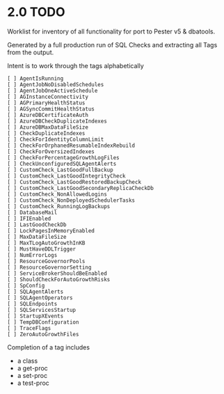 # 2.0 TODO

Worklist for inventory of all functionality for port to Pester v5 & dbatools. 

Generated by a full production run of SQL Checks and extracting all Tags from the output.

Intent is to work through the tags alphabetically

```
[ ] AgentIsRunning
[ ] AgentJobNoDisabledSchedules
[ ] AgentJobOneActiveSchedule
[ ] AGInstanceConnectivity
[ ] AGPrimaryHealthStatus
[ ] AGSyncCommitHealthStatus
[ ] AzureDBCertificateAuth
[ ] AzureDBCheckDuplicateIndexes
[ ] AzureDBMaxDataFileSize
[ ] CheckDuplicateIndexes
[ ] CheckForIdentityColumnLimit
[ ] CheckForOrphanedResumableIndexRebuild
[ ] CheckForOversizedIndexes
[ ] CheckForPercentageGrowthLogFiles
[ ] CheckUnconfiguredSQLAgentAlerts
[ ] CustomCheck_LastGoodFullBackup
[ ] CustomCheck_LastGoodIntegrityCheck
[ ] CustomCheck_LastGoodRestoredBackupCheck
[ ] CustomCheck_LastGoodSecondaryReplicaCheckDb
[ ] CustomCheck_NonAllowedLogins
[ ] CustomCheck_NonDeployedSchedulerTasks
[ ] CustomCheck_RunningLogBackups
[ ] DatabaseMail
[ ] IFIEnabled
[ ] LastGoodCheckDb
[ ] LockPagesInMemoryEnabled
[ ] MaxDataFileSize
[ ] MaxTLogAutoGrowthInKB
[ ] MustHaveDDLTrigger
[ ] NumErrorLogs
[ ] ResourceGovernorPools
[ ] ResourceGovernorSetting
[ ] ServiceBrokerShouldBeEnabled
[ ] ShouldCheckForAutoGrowthRisks
[ ] SpConfig
[ ] SQLAgentAlerts
[ ] SQLAgentOperators
[ ] SQLEndpoints
[ ] SQLServicesStartup
[ ] StartupXEvents
[ ] TempDBConfiguration
[ ] TraceFlags
[ ] ZeroAutoGrowthFiles
```

Completion of a tag includes 
- a class
- a get-proc
- a set-proc
- a test-proc
